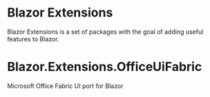 # Blazor Extensions
Blazor Extensions is a set of packages with the goal of adding useful features to Blazor.

# Blazor.Extensions.OfficeUiFabric
Microsoft Office Fabric UI port for Blazor
